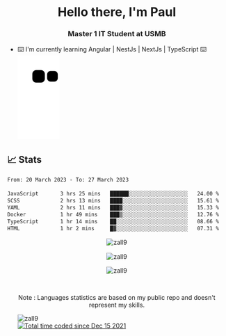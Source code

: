 <h1 align="center">Hello there, I'm Paul</h1> 
<h3 align="center">Master 1 IT Student at USMB </h3>

- ⌨️ I'm currently learning Angular | NestJs | NextJs | TypeScript ⌨️
![Alt text](https://raw.githubusercontent.com/zall9/zall9/output/github-contribution-grid-snake.svg)

## 📈 Stats



<!--START_SECTION:waka-->

```text
From: 20 March 2023 - To: 27 March 2023

JavaScript       3 hrs 25 mins   ██████░░░░░░░░░░░░░░░░░░░   24.00 %
SCSS             2 hrs 13 mins   ████░░░░░░░░░░░░░░░░░░░░░   15.61 %
YAML             2 hrs 11 mins   ███▓░░░░░░░░░░░░░░░░░░░░░   15.33 %
Docker           1 hr 49 mins    ███▒░░░░░░░░░░░░░░░░░░░░░   12.76 %
TypeScript       1 hr 14 mins    ██░░░░░░░░░░░░░░░░░░░░░░░   08.66 %
HTML             1 hr 2 mins     █▓░░░░░░░░░░░░░░░░░░░░░░░   07.31 %
```

<!--END_SECTION:waka-->
<p align="center">
  <img align="center" src="https://github-readme-stats.vercel.app/api?username=zall9&show_icons=true&locale=en&theme=tokyonight " alt="zall9" />
</p>
<p  align="center"><img align="center" src="https://github-readme-streak-stats.herokuapp.com/?user=zall9&theme=tokyonight" alt="zall9" /></p>
<p  align="center"><img align="center" src="https://github-readme-stats.vercel.app/api/top-langs?username=zall9&show_icons=true&locale=en&layout=compact&theme=tokyonight" alt="zall9" /></p>
<br>
<p  align="center">Note : Languages statistics are based on my public repo and doesn't represent my skills.</p>
<p>
  <ul style="list-style-type: none;">
    <li align="left"><img src="https://komarev.com/ghpvc/?username=zall9&label=Profile%20views&color=0e75b6&style=for-the-badge" alt="zall9" /></li>
    <li align="left"> <a href="https://wakatime.com/@7e787948-bc72-4702-af7b-d57420a332e8"><img src="https://wakatime.com/badge/user/7e787948-bc72-4702-af7b-d57420a332e8.svg?style=for-the-badge" alt="Total time coded since Dec 15 2021" /></a> </li>
  </ul>
</p>

